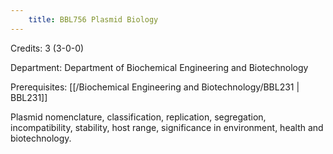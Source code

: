 ```yaml
---
    title: BBL756 Plasmid Biology
---
```

Credits: 3 (3-0-0)

Department: Department of Biochemical Engineering and Biotechnology

Prerequisites: [[/Biochemical Engineering and Biotechnology/BBL231 | BBL231]]

Plasmid nomenclature, classification, replication, segregation, incompatibility, stability, host range, significance in environment, health and biotechnology.